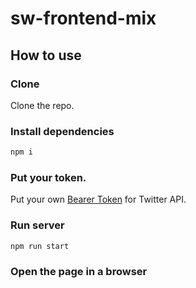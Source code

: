 # sw-frontend-mix

## How to use

### Clone
Clone the repo.

### Install dependencies
```bash
npm i
```
### Put your token.
Put your own [Bearer Token](https://dev.twitter.com/oauth/application-only) for Twitter API.

### Run server
```bash
npm run start
```
### Open the page in a browser
